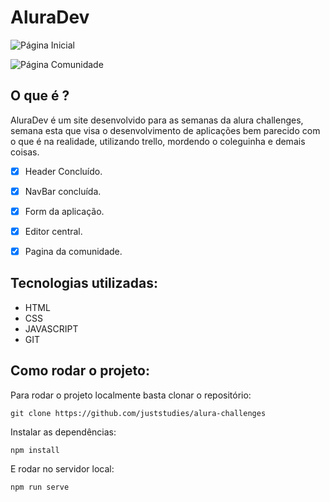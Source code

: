 # AluraDev

![Página Inicial](https://i.imgur.com/Hw9RxQF.png)

![Página Comunidade](https://i.imgur.com/3PgnMKu.png)

## O que é ?

AluraDev é um site desenvolvido para as semanas da alura challenges, semana esta que visa o desenvolvimento de aplicações bem parecido com o que é na realidade, utilizando trello, mordendo o coleguinha e demais coisas.

 - [x] Header Concluído.
 - [x] NavBar concluída.
 - [x] Form da aplicação.
 - [x] Editor central.
 - [x] Pagina da comunidade.


## Tecnologias utilizadas:

 - HTML
 - CSS
 - JAVASCRIPT
 - GIT

## Como rodar o projeto:

Para rodar o projeto localmente basta clonar o repositório:

`git clone https://github.com/juststudies/alura-challenges`

Instalar as dependências:

`npm install`

E rodar no servidor local:

`npm run serve`